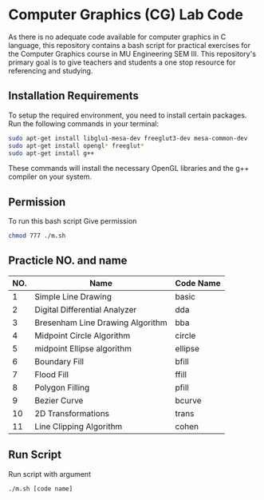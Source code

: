 # Computer Graphics (CG) Lab Code

As there is no adequate code available for computer graphics in C language, this repository contains a bash script for practical exercises for the Computer Graphics course in MU Engineering SEM III. This repository's primary goal is to give teachers and students a one stop resource for referencing and studying.

## Installation Requirements

To setup the required environment, you need to install certain packages. Run the following commands in your terminal:

```bash
sudo apt-get install libglu1-mesa-dev freeglut3-dev mesa-common-dev
sudo apt-get install opengl* freeglut*
sudo apt-get install g++
```

These commands will install the necessary OpenGL libraries and the g++ compiler on your system.

## Permission
To run this bash script
Give permission
```bash
chmod 777 ./m.sh
```
## Practicle NO. and name
| NO. | Name | Code Name |
| --- | --- | --- |
| 1 | Simple Line Drawing | basic |
| 2 | Digital Differential Analyzer | dda |
| 3 | Bresenham Line Drawing Algorithm | bba |
| 4 | Midpoint Circle Algorithm | circle |
| 5 | midpoint Ellipse algorithm | ellipse |
| 6 | Boundary Fill | bfill |
| 7 | Flood Fill | ffill |
| 8 | Polygon Filling | pfill |
| 9 | Bezier Curve | bcurve |
| 10 | 2D Transformations | trans |
| 11 | Line Clipping Algorithm | cohen |

## Run Script
Run script with argument
```bash
./m.sh [code name]
```

